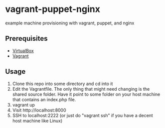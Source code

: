 vagrant-puppet-nginx
====================

example machine provisioning with vagrant, puppet, and nginx

Prerequisites
-------------

* [VirtualBox](http://www.virtualbox.org)
* [Vagrant](http://www.vagrantup.com)

Usage
-----

1. Clone this repo into some directory and cd into it
2. Edit the Vagrantfile. The only thing that might need changing is the shared source folder. Have it point to some folder on your host machine that contains an index.php file.
3. vagrant up
4. Visit http://localhost:8000
5. SSH to localhost:2222 (or just do "vagrant ssh" if you have a decent host machine like Linux)
